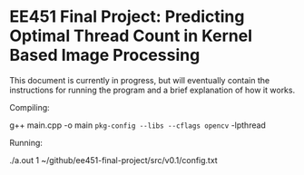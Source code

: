 # EE451 Final Project: Predicting Optimal Thread Count in Kernel Based Image Processing

This document is currently in progress, but will eventually contain the instructions for running the program and a brief explanation of how it works.

Compiling:

g++ main.cpp -o main `pkg-config --libs --cflags opencv` -lpthread

Running:

./a.out 1 ~/github/ee451-final-project/src/v0.1/config.txt
